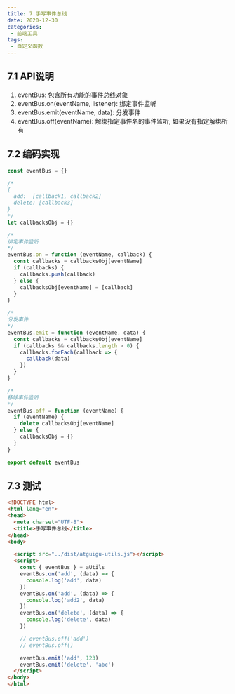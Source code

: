 ```yaml
---
title: 7.手写事件总线
date: 2020-12-30
categories:
 - 前端工具
tags: 
 - 自定义函数
---
```


## 7.1 API说明

1. eventBus: 包含所有功能的事件总线对象
2. eventBus.on(eventName, listener): 绑定事件监听
3. eventBus.emit(eventName, data): 分发事件
4. eventBus.off(eventName): 解绑指定事件名的事件监听, 如果没有指定解绑所有

## 7.2 编码实现

```js
const eventBus = {}

/* 
{
  add:  [callback1, callback2]
  delete: [callback3]
}
*/
let callbacksObj = {}

/* 
绑定事件监听
*/
eventBus.on = function (eventName, callback) {
  const callbacks = callbacksObj[eventName]
  if (callbacks) {
    callbacks.push(callback)
  } else {
    callbacksObj[eventName] = [callback]
  }
}

/* 
分发事件
*/
eventBus.emit = function (eventName, data) {
  const callbacks = callbacksObj[eventName]
  if (callbacks && callbacks.length > 0) {
    callbacks.forEach(callback => {
      callback(data)
    })
  }
}

/* 
移除事件监听
*/
eventBus.off = function (eventName) {
  if (eventName) {
    delete callbacksObj[eventName]
  } else {
    callbacksObj = {}
  }
}

export default eventBus
```

## 7.3 测试

```html
<!DOCTYPE html>
<html lang="en">
<head>
  <meta charset="UTF-8">
  <title>手写事件总线</title>
</head>
<body>

  <script src="../dist/atguigu-utils.js"></script>
  <script>
    const { eventBus } = aUtils
    eventBus.on('add', (data) => {
      console.log('add', data)
    })
    eventBus.on('add', (data) => {
      console.log('add2', data)
    })
    eventBus.on('delete', (data) => {
      console.log('delete', data)
    })

    // eventBus.off('add')
    // eventBus.off()

    eventBus.emit('add', 123)
    eventBus.emit('delete', 'abc')
  </script>
</body>
</html>
```
